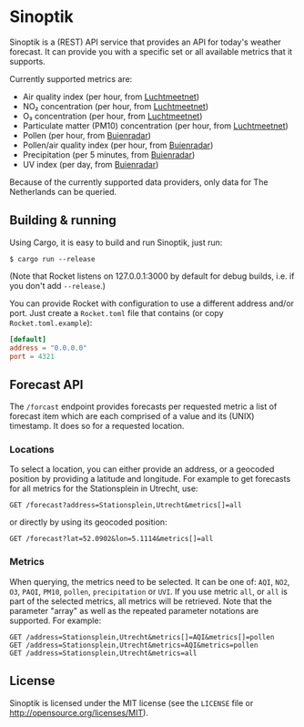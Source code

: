# Sinoptik

Sinoptik is a (REST) API service that provides an API for today's weather
forecast.  It can provide you with a specific set or all available metrics
that it supports.

Currently supported metrics are:

* Air quality index (per hour, from [Luchtmeetnet])
* NO₂ concentration (per hour, from [Luchtmeetnet])
* O₃ concentration (per hour, from [Luchtmeetnet])
* Particulate matter (PM10) concentration (per hour, from [Luchtmeetnet])
* Pollen (per hour, from [Buienradar])
* Pollen/air quality index (per hour, from [Buienradar])
* Precipitation (per 5 minutes, from [Buienradar])
* UV index (per day, from [Buienradar])

[Buienradar]: https://buienradar.nl
[Luchtmeetnet]: https://luchtmeetnet.nl

Because of the currently supported data providers, only data for
The Netherlands can be queried.

## Building & running

Using Cargo, it is easy to build and run Sinoptik, just run:

```shell
$ cargo run --release
```

(Note that Rocket listens on 127.0.0.1:3000 by default for debug builds, i.e. if you don't
add `--release`.)

You can provide Rocket with configuration to use a different address and/or port.
Just create a `Rocket.toml` file that contains (or copy `Rocket.toml.example`):

```toml
[default]
address = "0.0.0.0"
port = 4321
```

## Forecast API

The `/forcast` endpoint provides forecasts per requested metric a list of
forecast item which are each comprised of a value and its (UNIX) timestamp.
It does so for a requested location.

### Locations

To select a location, you can either provide an address, or a geocoded position
by providing a latitude and longitude.
For example to get forecasts for all metrics for the Stationsplein in Utrecht,
use:

```
GET /forecast?address=Stationsplein,Utrecht&metrics[]=all
```

or directly by using its geocoded position:


```
GET /forecast?lat=52.0902&lon=5.1114&metrics[]=all
```

### Metrics

When querying, the metrics need to be selected. It can be one of: `AQI`, `NO2`,
`O3`, `PAQI`, `PM10`, `pollen`, `precipitation` or `UVI`. If you use metric `all`, or
`all` is part of the selected metrics, all metrics will be retrieved.
Note that the parameter "array" as well as the repeated parameter notations are supported. For example:

```
GET /address=Stationsplein,Utrecht&metrics[]=AQI&metrics[]=pollen
GET /address=Stationsplein,Utrecht&metrics=AQI&metrics=pollen
GET /address=Stationsplein,Utrecht&metrics=all
```

## License

Sinoptik is licensed under the MIT license (see the `LICENSE` file or
<http://opensource.org/licenses/MIT>).
